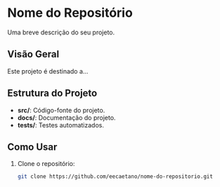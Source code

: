 # Nome do Repositório
Uma breve descrição do seu projeto.

## Visão Geral
Este projeto é destinado a...

## Estrutura do Projeto
- **src/**: Código-fonte do projeto.
- **docs/**: Documentação do projeto.
- **tests/**: Testes automatizados.

## Como Usar
1. Clone o repositório:
   ```bash
   git clone https://github.com/eecaetano/nome-do-repositorio.git
